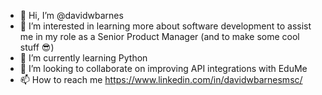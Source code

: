 - 👋 Hi, I’m @davidwbarnes
- 👀 I’m interested in learning more about software development to assist me in my role as a Senior Product Manager (and to make some cool stuff 😎)
- 🌱 I’m currently learning Python
- 💞️ I’m looking to collaborate on improving API integrations with EduMe
- 📫 How to reach me https://www.linkedin.com/in/davidwbarnesmsc/

